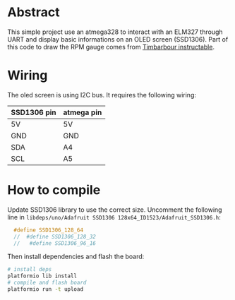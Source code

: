# Abstract

This simple project use an atmega328 to interact with an ELM327 through UART and display basic informations on an OLED screen (SSD1306).
Part of this code to draw the RPM gauge comes from [Timbarbour instructable](https://www.instructables.com/id/Add-an-Arduino-based-Optical-Tachometer-to-a-CNC-R/).

# Wiring

The oled screen is using I2C bus. It requires the following wiring:

|SSD1306 pin | atmega pin|
|-----|-----|
| 5V  | 5V  |
| GND | GND |
| SDA | A4  |
| SCL | A5  |

# How to compile

Update SSD1306 library to use the correct size. Uncomment the following line in `libdeps/uno/Adafruit SSD1306 128x64_ID1523/Adafruit_SSD1306.h`:

```c
  #define SSD1306_128_64
  //  #define SSD1306_128_32
  //   #define SSD1306_96_16
```

Then install dependencies and flash the board:

```sh
# install deps
platformio lib install
# compile and flash board
platformio run -t upload
```
